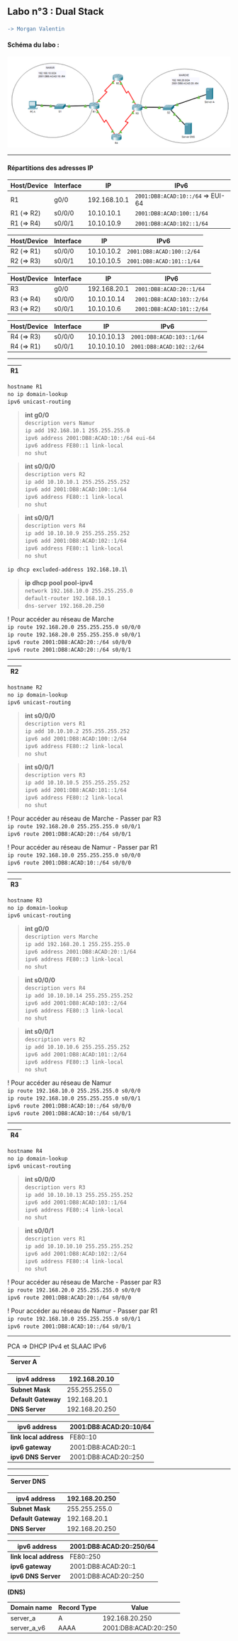 
## Labo n°3 : Dual Stack

```diff
-> Morgan Valentin
```

#### Schéma du labo : 

<img src="img/labo_3.png">

---

#### Répartitions des adresses IP

| Host/Device | Interface | IP           | IPv6                              |
| ----------- | --------- | ------------ | --------------------------------- |
| R1          | g0/0      | 192.168.10.1 | `2001:DB8:ACAD:10::/64` => EUI-64 |
| R1 (=> R2)  | s0/0/0    | 10.10.10.1   | `2001:DB8:ACAD:100::1/64`         |
| R1 (=> R4)  | s0/0/1    | 10.10.10.9   | `2001:DB8:ACAD:102::1/64`         |

| Host/Device | Interface | IP           | IPv6                              |
| ----------- | --------- | ------------ | --------------------------------- |
| R2 (=> R1)  | s0/0/0    | 10.10.10.2   | `2001:DB8:ACAD:100::2/64`         |
| R2 (=> R3)  | s0/0/1    | 10.10.10.5   | `2001:DB8:ACAD:101::1/64`         |

| Host/Device | Interface | IP           | IPv6                              |
| ----------- | --------- | ------------ | --------------------------------- |
| R3          | g0/0      | 192.168.20.1 | `2001:DB8:ACAD:20::1/64`          |
| R3 (=> R4)  | s0/0/0    | 10.10.10.14  | `2001:DB8:ACAD:103::2/64`         |
| R3 (=> R2)  | s0/0/1    | 10.10.10.6   | `2001:DB8:ACAD:101::2/64`         |

| Host/Device | Interface | IP           | IPv6                              |
| ----------- | --------- | ------------ | --------------------------------- |
| R4 (=> R3)  | s0/0/0    | 10.10.10.13  | `2001:DB8:ACAD:103::1/64`         |
| R4 (=> R1)  | s0/0/1    | 10.10.10.10  | `2001:DB8:ACAD:102::2/64`         |


---

|R1 |
|---|

`hostname R1`\
`no ip domain-lookup`\
`ipv6 unicast-routing`

> **int g0/0**\
`description vers Namur`\
`ip add 192.168.10.1 255.255.255.0`\
`ipv6 address 2001:DB8:ACAD:10::/64 eui-64`\
`ipv6 address FE80::1 link-local`\
`no shut`

>  **int s0/0/0**\
> `description vers R2`\
>  `ip add 10.10.10.1 255.255.255.252`\
>  `ipv6 add 2001:DB8:ACAD:100::1/64`\
>  `ipv6 address FE80::1 link-local`\
>  `no shut`

> **int s0/0/1**\
`description vers R4`\
`ip add 10.10.10.9 255.255.255.252`\
`ipv6 add 2001:DB8:ACAD:102::1/64`\
`ipv6 address FE80::1 link-local`\
`no shut`

`ip dhcp excluded-address 192.168.10.1`\

> **ip dhcp pool pool-ipv4**\
   `network 192.168.10.0 255.255.255.0`\
   `default-router 192.168.10.1`\
   `dns-server 192.168.20.250`

! Pour accéder au réseau de Marche \
`ip route 192.168.20.0 255.255.255.0 s0/0/0`\
`ip route 192.168.20.0 255.255.255.0 s0/0/1`\
`ipv6 route 2001:DB8:ACAD:20::/64 s0/0/0`\
`ipv6 route 2001:DB8:ACAD:20::/64 s0/0/1`

---

|R2 |
|---|

`hostname R2`\
`no ip domain-lookup`\
`ipv6 unicast-routing`

> **int s0/0/0**\
`description vers R1`\
`ip add 10.10.10.2 255.255.255.252`\
`ipv6 add 2001:DB8:ACAD:100::2/64`\
`ipv6 address FE80::2 link-local`\
`no shut`

>  **int s0/0/1**\
> `description vers R3`\
>  `ip add 10.10.10.5 255.255.255.252`\
>  `ipv6 add 2001:DB8:ACAD:101::1/64`\
>  `ipv6 address FE80::2 link-local`\
>  `no shut`

! Pour accéder au réseau de Marche - Passer par R3 \
`ip route 192.168.20.0 255.255.255.0 s0/0/1`\
`ipv6 route 2001:DB8:ACAD:20::/64 s0/0/1`

! Pour accéder au réseau de Namur - Passer par R1 \
`ip route 192.168.10.0 255.255.255.0 s0/0/0`\
`ipv6 route 2001:DB8:ACAD:10::/64 s0/0/0`

---

|R3 |
|---|

`hostname R3`\
`no ip domain-lookup`\
`ipv6 unicast-routing`

> **int g0/0**\
`description vers Marche`\
`ip add 192.168.20.1 255.255.255.0`\
`ipv6 address 2001:DB8:ACAD:20::1/64`\
`ipv6 address FE80::3 link-local`\
`no shut`

>  **int s0/0/0**\
> `description vers R4`\
>  `ip add 10.10.10.14 255.255.255.252`\
>  `ipv6 add 2001:DB8:ACAD:103::2/64`\
>  `ipv6 address FE80::3 link-local`\
>  `no shut`

> **int s0/0/1**\
`description vers R2`\
`ip add 10.10.10.6 255.255.255.252`\
`ipv6 add 2001:DB8:ACAD:101::2/64`\
`ipv6 address FE80::3 link-local`\
`no shut`

! Pour accéder au réseau de Namur \
`ip route 192.168.10.0 255.255.255.0 s0/0/0`\
`ip route 192.168.10.0 255.255.255.0 s0/0/1`\
`ipv6 route 2001:DB8:ACAD:10::/64 s0/0/0`\
`ipv6 route 2001:DB8:ACAD:10::/64 s0/0/1`

---

|R4 |
|---|

`hostname R4`\
`no ip domain-lookup`\
`ipv6 unicast-routing`

> **int s0/0/0**\
`description vers R3`\
`ip add 10.10.10.13 255.255.255.252`\
`ipv6 add 2001:DB8:ACAD:103::1/64`\
`ipv6 address FE80::4 link-local`\
`no shut`

>  **int s0/0/1**\
> `description vers R1`\
>  `ip add 10.10.10.10 255.255.255.252`\
>  `ipv6 add 2001:DB8:ACAD:102::2/64`\
>  `ipv6 address FE80::4 link-local`\
>  `no shut`

! Pour accéder au réseau de Marche - Passer par R3 \
`ip route 192.168.20.0 255.255.255.0 s0/0/0`\
`ipv6 route 2001:DB8:ACAD:20::/64 s0/0/0`

! Pour accéder au réseau de Namur - Passer par R1 \
`ip route 192.168.10.0 255.255.255.0 s0/0/1`\
`ipv6 route 2001:DB8:ACAD:10::/64 s0/0/1`

---

PCA => DHCP IPv4 et SLAAC IPv6

|Server A |
|---|

 ipv4 address        | 192.168.20.10  
 ------------------- | -------------- 
 **Subnet Mask**     | 255.255.255.0  
 **Default Gateway** | 192.168.20.1   
 **DNS Server**      | 192.168.20.250 

 ipv6 address           | 2001:DB8:ACAD:20::10/64 
 ---------------------- | ----------------------- 
 **link local address** | FE80::10                
 **ipv6 gateway**       | 2001:DB8:ACAD:20::1     
 **ipv6 DNS Server**    | 2001:DB8:ACAD:20::250   

---

|Server DNS |
|---|

 ipv4 address        | 192.168.20.250 
 ------------------- | -------------- 
 **Subnet Mask**     | 255.255.255.0  
 **Default Gateway** | 192.168.20.1   
 **DNS Server**      | 192.168.20.250 

 ipv6 address           | 2001:DB8:ACAD:20::250/64 
 ---------------------- | ------------------------ 
 **link local address** | FE80::250                
 **ipv6 gateway**       | 2001:DB8:ACAD:20::1      
 **ipv6 DNS Server**    | 2001:DB8:ACAD:20::250    

**(DNS)**

 Domain name | Record Type | Value                 
 ----------- | ----------- | --------------------- 
 server_a    | A           | 192.168.20.250        
 server_a_v6 | AAAA        | 2001:DB8:ACAD:20::250 
